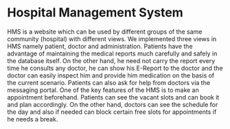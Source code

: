 # Hospital Management System
HMS is a website which can be used by different groups of the same community (hospital) with different views. We implemented three views in HMS namely patient, doctor and administration.
Patients have the advantage of maintaining the medical reports much carefully and safely in the database itself. On the other hand, he need not carry the report every time he consults any doctor, he can show his E-Report to the doctor and the doctor can easily inspect him and provide him medication on the basis of the current scenario. Patients can also ask for help from doctors via the messaging portal.
One of the key features of the HMS is to make an appointment beforehand. Patients can see the vacant slots and can book it and plan accordingly. On the other hand, doctors can see the schedule for the day and also if needed can block certain free slots for appointments if he needs a break.
